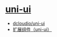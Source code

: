 # [uni-ui](https://ext.dcloud.net.cn/plugin?id=55)

- [dcloudio/uni-ui](https://github.com/dcloudio/uni-ui)
- [扩展组件（uni-ui）](https://uniapp.dcloud.io/component/README?id=uniui)
